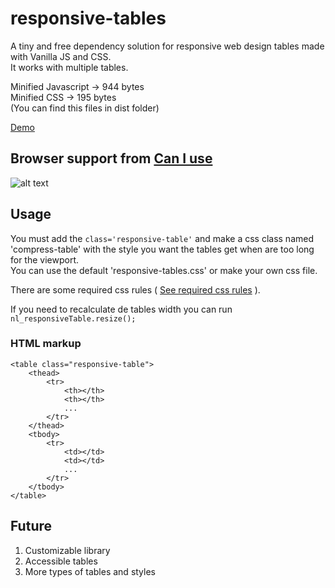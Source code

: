 # responsive-tables

A tiny and free dependency solution for responsive web design tables made with Vanilla JS and CSS. <br>
It works with multiple tables.

Minified Javascript -> 944 bytes <br>
Minified CSS -> 195 bytes <br>
(You can find this files in dist folder) <br>

[Demo](http://codepen.io/nacholozano/pen/zqwXNm?editors=0100)

## Browser support from [Can I use](http://caniuse.com/)
 
![alt text](http://i.imgur.com/g8QyFRt.jpg "Browser support")

## Usage

You must add the `class='responsive-table'` and make a css class named 'compress-table' with the style you want the tables get when are too long for the viewport. <br>
You can use the default 'responsive-tables.css' or make your own css file. <br>

There are some required css rules ( [See required css rules](https://github.com/nacholozano/responsive-tables/blob/master/source%20code/dev/css/responsive-tables.css) ).

If you need to recalculate de tables width you can run `nl_responsiveTable.resize();`

### HTML markup

```
<table class="responsive-table">
    <thead>
        <tr>
            <th></th>
            <th></th>
            ...
        </tr>
    </thead>    
    <tbody>
        <tr>
            <td></td>
            <td></td>
            ...
        </tr>
    </tbody>
</table>
```

## Future

1. Customizable library
2. Accessible tables
3. More types of tables and styles
